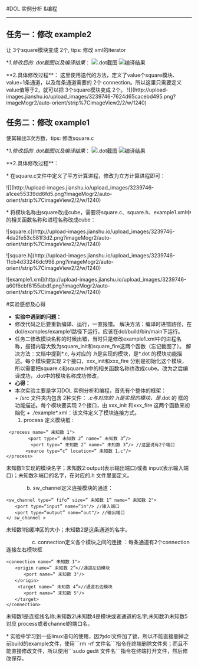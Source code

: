 #DOL 实例分析 &编程

---
## 任务一：修改 example2
让 3个square模块变成 2个, tips: 修改 xml的iterator

**1.修改后的 *.dot截图以及编译结果**：
![.dot截图](http://upload-images.jianshu.io/upload_images/3239746-1b1266406618bd9a.png?imageMogr2/auto-orient/strip%7CimageView2/2/w/1240)
![编译结果](http://upload-images.jianshu.io/upload_images/3239746-0f2d9c7e593ee1dc.png?imageMogr2/auto-orient/strip%7CimageView2/2/w/1240)
<p>**2.具体修改过程**：
这里使用迭代的方法，定义了value个square模块、value+1条通道，以及每条通道需要的 2个 connection。所以这里只需要定义value值等于2，就可以把 3个square模块变成 2个。
![](http://upload-images.jianshu.io/upload_images/3239746-7624d65cacebd495.png?imageMogr2/auto-orient/strip%7CimageView2/2/w/1240)

## 任务二：修改 example1 
使其输出3次方数，tips: 修改square.c

**1.修改后的 *.dot截图以及编译结果**：
![.dot截图](http://upload-images.jianshu.io/upload_images/3239746-8de210257013ddf1.png?imageMogr2/auto-orient/strip%7CimageView2/2/w/1240)
![编译结果](http://upload-images.jianshu.io/upload_images/3239746-6367fe56c7abc3a5.png?imageMogr2/auto-orient/strip%7CimageView2/2/w/1240)
<p>**2.具体修改过程**：
<p>
* 在square.c文件中定义了平方计算进程，修改为立方计算进程即可：
<p> ![](http://upload-images.jianshu.io/upload_images/3239746-a1cee55339dd6fd5.png?imageMogr2/auto-orient/strip%7CimageView2/2/w/1240)
<p>
* 将模块名称由square改成cube，需要将square.c、square.h、example1.xml中的相关函数名称和进程名称改成cube：
<p>![square.c](http://upload-images.jianshu.io/upload_images/3239746-4da2fe53c581f3d2.png?imageMogr2/auto-orient/strip%7CimageView2/2/w/1240)
<p>![square.h](http://upload-images.jianshu.io/upload_images/3239746-11cb4d33246dc998.png?imageMogr2/auto-orient/strip%7CimageView2/2/w/1240)
<p>![example1.xml](http://upload-images.jianshu.io/upload_images/3239746-a60f6cbf6155abdf.png?imageMogr2/auto-orient/strip%7CimageView2/2/w/1240)

#实验感想及心得
*  **实验中遇到的问题：**
  * 修改代码之后要重新编译、运行，一直报错。
解决方法：编译时进错路径，在dol/examples/example1路径下运行，应该在dol/build/bin/main下运行。
  * 任务二修改模块名称的时候出错，当时只是修改example1.xml中的进程名称，报错内容大致为square_init和square_fire这两个函数（忘记截图了）。
解决方法：文档中提到*.c, 与对应的 .h是实现的模块，是*.dot 的模块功能描述。每个模块要实现 2个接口，xxx_init和xxx_fire 分别是初始化这个模块，所以需要把square.c和square.h中的相关函数名称也改成cube。改为之后编译成功，.dot中的模块名称成功修改。
*  **心得：**
  *  本次实验主要是学习DOL 实例分析和编程，首先有个整体的框架：      
    +  /src 文件夹内包含 2种文件： *.c与对应的 .h是实现的模块，是*.dot 的 框的功能描述。每个模块要实现 2个接口，由 xxx_init 和xxx_fire 这两个函数来初始化
    + ./example*.xml：该文件定义了模块连接方式。
        1.  process 定义模块框 :
```
 <process name=“ 未知数 1">
     　　<port type=“ 未知数 2” name=“ 未知数 3”/>
      　　<port type=“ 未知数 2” name=“ 未知数 3”/> //这里说有2个端口
    　　<source type=“c” location=“ 未知数 1.c"/> 
</process> 
```
未知数1:实现的模块名字；未知数2:output(表示输出端口)或者 input(表示输入端口)；未知数3:端口的名字，在对应的.h 文件里面定义。
       <p>　　　　b. sw_channel定义连接模块的通道：
```
<sw_channel type=“ fifo” size=“ 未知数 1” name=“ 未知数 2">
　　<port type=“input” name=“in"/> //输入端口
　　<port type=“output” name=“out"/> //输出端口
</ sw_channel >
```
未知数1指缓冲区的大小；未知数2是这条通道的名字。
      <p>　　　　　c. connection定义各个模块之间的连接 ：每条通道有2个connection连接左右模块框
```
<connection name=“ 未知数 1">
　　<origin name=“ 未知数 2”>//通道左边模块
　　　　<port name=“ 未知数 3"/> 
　　</origin>
 　　<target name=“ 未知数 4”>//通道右边模块
　　　　<port name=“ 未知数 5"/> 
　　</target> 
</connection> 
```
未知数1是连接线名称;未知数2\未知数4是模块或者通道的名字;未知数3\未知数5对应 process或者channel的端口名。
<p>
   * 实验中学习到一些linux语句的使用，因为dol文件加了锁，所以不能直接删掉之前build的example文件，使用```rm -rf 文件名```指令在终端删除文件夹；而且不能直接修改文件，所以使用```sudo gedit 文件名```指令在终端打开文件，然后修改保存。

